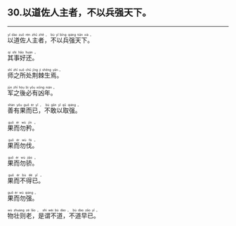 ## 30.以道佐人主者，不以兵强天下。
---


<ruby><rb> 以道佐人主者，不以兵强天下。 </rb> <rt>yǐ  dào  zuǒ  rén  zhǔ  zhě ， bù  yǐ  bīng  qiáng  tiān  xià 。</rt></ruby>

<ruby><rb> 其事好还。 </rb> <rt>qí  shì  hǎo  huán 。</rt></ruby>

<ruby><rb> 师之所处荆棘生焉。 </rb> <rt>shī  zhī  suǒ  chǔ  jīng  jí  shēng  yān 。</rt></ruby>

<ruby><rb> 军之後必有凶年。 </rb> <rt>jūn  zhī  hòu  bì  yǒu  xiōng  nián 。</rt></ruby>

<ruby><rb> 善有果而已，不敢以取强。 </rb> <rt>shàn  yǒu  guǒ  ér  yǐ ， bù  gǎn  yǐ  qǔ  qiáng 。</rt></ruby>

<ruby><rb> 果而勿矜。 </rb> <rt>guǒ  ér  wù  jīn 。</rt></ruby>

<ruby><rb> 果而勿伐。 </rb> <rt>guǒ  ér  wù  fá 。</rt></ruby>

<ruby><rb> 果而勿骄。 </rb> <rt>guǒ  ér  wù  jiāo 。</rt></ruby>

<ruby><rb> 果而不得已。 </rb> <rt>guǒ  ér  bù  dé  yǐ 。</rt></ruby>

<ruby><rb> 果而勿强。 </rb> <rt>guǒ  ér  wù  qiáng 。</rt></ruby>

<ruby><rb> 物壮则老，是谓不道，不道早已。 </rb> <rt>wù  zhuàng  zé  lǎo ， shì  wèi  bù  dào ， bù  dào  zǎo  yǐ 。</rt></ruby>

